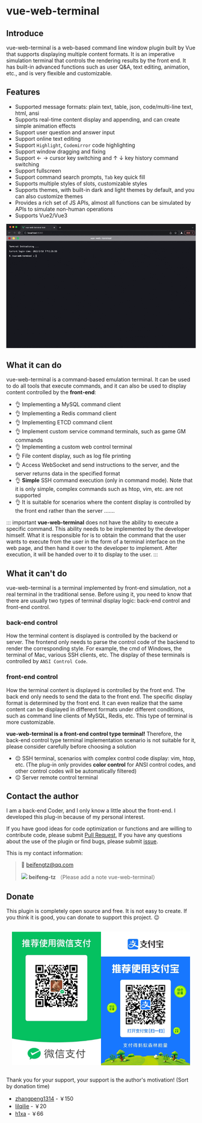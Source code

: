 # vue-web-terminal
## Introduce

vue-web-terminal is a web-based command line window plugin built by Vue that supports displaying multiple content formats. It is an imperative simulation terminal that controls the rendering results by the front end. It has built-in advanced functions such as user Q&A, text editing, animation, etc., and is very flexible and customizable.

## Features

- Supported message formats: plain text, table, json, code/multi-line text, html, ansi
- Supports real-time content display and appending, and can create simple animation effects
- Support user question and answer input
- Support online text editing
- Support `Highlight`, `Codemirror` code highlighting
- Support window dragging and fixing
- Support ← → cursor key switching and ↑ ↓ key history command switching
- Support fullscreen
- Support command search prompts, `Tab` key quick fill
- Supports multiple styles of slots, customizable styles
- Supports themes, with built-in dark and light themes by default, and you can also customize themes
- Provides a rich set of JS APIs, almost all functions can be simulated by APIs to simulate non-human operations
- Supports Vue2/Vue3

![vue-web-terminal.gif](/images/vue-web-terminal.gif)

## What it can do

vue-web-terminal is a command-based emulation terminal. It can be used to do all tools that execute commands, and it can also be used to display content controlled by the **front-end**:

- :ok_hand: Implementing a MySQL command client
- :ok_hand: Implementing a Redis command client
- :ok_hand: Implementing ETCD command client
- :ok_hand: Implement custom service command terminals, such as game GM commands
- :ok_hand: Implementing a custom web control terminal
- :ok_hand: File content display, such as log file printing
- :ok_hand: Access WebSocket and send instructions to the server, and the server returns data in the specified format
- :ok_hand: **Simple** SSH command execution (only in command mode). Note that it is only simple, complex commands such as htop, vim, etc. are not supported
- :ok_hand: It is suitable for scenarios where the content display is controlled by the front end rather than the server .......

::: important
**vue-web-terminal** does not have the ability to execute a specific command. This ability needs to be implemented by the developer himself. What it is responsible for is to obtain the command that the user wants to execute from the user in the form of a terminal interface on the web page, and then hand it over to the developer to implement. After execution, it will be handed over to it to display to the user.
:::

## What it can't do

vue-web-terminal is a terminal implemented by front-end simulation, not a real terminal in the traditional sense. Before using it, you need to know that there are usually two types of terminal display logic: back-end control and front-end control.

### back-end control

How the terminal content is displayed is controlled by the backend or server. The frontend only needs to parse the control code of the backend to render the corresponding style. For example, the cmd of Windows, the terminal of Mac, various SSH clients, etc. The display of these terminals is controlled by `ANSI Control Code`.

### front-end control

How the terminal content is displayed is controlled by the front end. The back end only needs to send the data to the front end. The specific display format is determined by the front end. It can even realize that the same content can be displayed in different formats under different conditions, such as command line clients of MySQL, Redis, etc. This type of terminal is more customizable.

**vue-web-terminal is a front-end control type terminal!** Therefore, the back-end control type terminal implementation scenario is not suitable for it, please consider carefully before choosing a solution

- :pensive: SSH terminal, scenarios with complex control code display: vim, htop, etc. (The plug-in only provides **color control** for ANSI control codes, and other control codes will be automatically filtered)
- :pensive: Server remote control terminal

## Contact the author

I am a back-end Coder, and I only know a little about the front-end. I developed this plug-in because of my personal interest.

If you have good ideas for code optimization or functions and are willing to contribute code, please submit [Pull Request][Github PR], If you have any questions about the use of the plugin or find bugs, please submit [issue][Github issue].

This is my contact information:
> :email: [beifengtz@qq.com](mailto:beifengtz@qq.com)
> 
> ![](https://open.weixin.qq.com/zh_CN/htmledition/res/assets/res-design-download/icon16_wx_logo.png) **beifeng-tz**
> （Please add a note vue-web-terminal）

## Donate

This plugin is completely open source and free. It is not easy to create. If you think it is good, you can donate to support this project. :wink:

<div style="display: flex; justify-content: center;margin:30px 15px;">
    <img src="/images/pay-wechat.png" style="width: 50%"/>
    <img src="/images/pay-zhifubao.jpg" style="width: 50%"/>
</div>

Thank you for your support, your support is the author's motivation! (Sort by donation time)
* [zhangpeng1314](https://gitee.com/zhangpeng1314) - ￥150
* [lilqilie](https://github.com/lilqilie) - ￥20
* [h1xa](https://ctf.show) - ￥66

<CommentService></CommentService>

[Github PR]: https://github.com/tzfun/vue-web-terminal/pulls
[Github issue]: https://github.com/tzfun/vue-web-terminal/issues